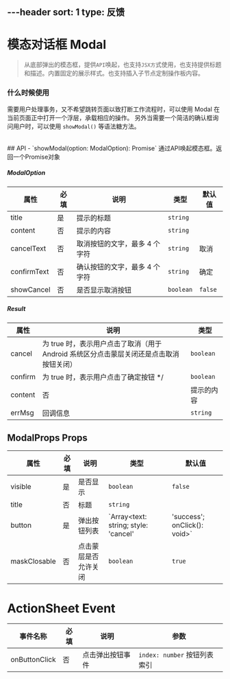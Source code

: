 ---header
sort: 1
type: 反馈
---
# 模态对话框  Modal
> 从底部弹出的模态框，提供`API`唤起，也支持`JSX方`式使用，也支持提供标题和描述。内置固定的展示样式。也支持插入子节点定制操作板内容。

### 什么时候使用
需要用户处理事务，又不希望跳转页面以致打断工作流程时，可以使用 Modal 在当前页面正中打开一个浮层，承载相应的操作。
另外当需要一个简洁的确认框询问用户时，可以使用 `showModal()` 等语法糖方法。




<demo>


<br />
## API
 - `showModal(option: ModalOption): Promise` 通过API唤起模态框。返回一个Promise对象

##### ModalOption
| 属性 | 必填 | 说明 | 类型 | 默认值 |
| --- | --- | --- | --- | --- |
| title | 是 | 提示的标题 | `string` |  |
| content | 否 | 提示的内容 | `string` |  |
| cancelText | 否 | 取消按钮的文字，最多 4 个字符 | `string` | 取消 |
| confirmText | 否 | 确认按钮的文字，最多 4 个字符 | `string` | 确定 |
| showCancel | 否 | 是否显示取消按钮 | `boolean` | `false` |

##### Result
| 属性 | 说明 | 类型 |
| --- | --- | --- |
| cancel| 为 true 时，表示用户点击了取消（用于 Android 系统区分点击蒙层关闭还是点击取消按钮关闭） | `boolean` |
| confirm | 为 true 时，表示用户点击了确定按钮 */ | `boolean` |
| content | 否 | 提示的内容 | `string` `React.ReactNode` |  |
| errMsg | 回调信息 | `string` |

## ModalProps Props
| 属性 | 必填 | 说明 | 类型 | 默认值 |
| --- | --- | --- | --- | --- |
| visible | 是 | 是否显示 | `boolean` | `false` |
| title | 否 |  标题 | `string` |  |
| button | 是 | 弹出按钮列表 | `Array<text: string; style: 'cancel' | 'success'; onClick(): void>` | `[]` |
| maskClosable | 否 | 点击蒙层是否允许关闭 | `boolean` | `true` |

# ActionSheet Event
| 事件名称 |  必填 | 说明 | 参数 |
| --- | --- | --- | --- |
| onButtonClick | 否 | 点击弹出按钮事件 | `index: number` 按钮列表索引 |

